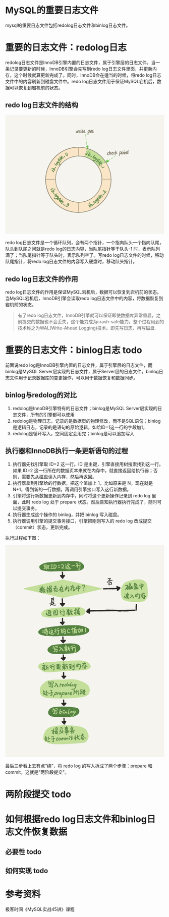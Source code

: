 # MySQL的重要日志文件
mysql的重要日志文件包括redolog日志文件和binlog日志文件。

# 重要的日志文件：redolog日志


redolog日志文件是InnoDB引擎内置的日志文件，属于引擎层的日志文件，当一条记录要更新的时候，InnoDB引擎会先写到redo log日志文件里面，并更新内存，这个时候就算更新完成了。同时，InnoDB会在适当的时候，将redo log日志文件中的内容刷新到磁盘文件中。redo log日志文件用于保证MySQL宕机后，数据可以恢复到宕机前的状态。

## redo log日志文件的结构

![redo log日志文件的结构](../image/mysql/mysql日志体系/redolog模型示意图.webp)

redo log日志文件是一个循环队列，会有两个指针，一个指向队头一个指向队尾，队头到队尾之间就是redo log的日志内容，当队尾指针等于队头-1 时，表示队列满了；当队尾指针等于队头时，表示队列空了。写redo log日志文件的时候，移动队尾指针，将redo log日志文件的内容写入硬盘时，移动队头指针。

## redo log日志文件的作用
redo log日志文件的作用是保证MySQL宕机后，数据可以恢复到宕机前的状态。当MySQL宕机后，InnoDB引擎会读取redo log日志文件中的内容，将数据恢复到宕机前的状态。
> 有了redo log日志文件，InnoDB引擎就可以保证即使数据库异常重启，之前提交的数据也不会丢失，这个能力成为crash-safe能力。整个过程用到的技术称之为WAL(Write-Ahead Logging)技术。即先写日志，再写磁盘.

# 重要的日志文件：binlog日志 todo

前面说redo log是InnoDB引擎内置的日志文件，属于引擎层的日志文件，而binlog是MySQL Server层实现的日志文件，属于Server层的日志文件。binlog日志文件用于记录数据库的变更操作，可以用于数据恢复和数据同步。

## binlog与redolog的对比
1. redolog是InnoDB引擎特有的日志文件；binlog是MySQL Server层实现的日志文件，所有的引擎都可以使用
2. redolog是物理日志，记录的是数据页的物理修改，而不是SQL语句；binlog是逻辑日志，记录的是语句的原始逻辑，如给ID=1这一行的字段加1，
3. redolog是循环写入，空间固定会用完；binlog是可以追加写入

## 执行器和InnoDB执行一条更新语句的过程

1. 执行器先找引擎取 ID=2 这一行。ID 是主键，引擎直接用树搜索找到这一行。如果 ID=2 这一行所在的数据页本来就在内存中，就直接返回给执行器；否则，需要先从磁盘读入内存，然后再返回。
2. 执行器拿到引擎给的行数据，把这个值加上 1，比如原来是 N，现在就是 N+1，得到新的一行数据，再调用引擎接口写入这行新数据。
3. 引擎将这行新数据更新到内存中，同时将这个更新操作记录到 redo log 里面，此时 redo log 处于 prepare 状态。然后告知执行器执行完成了，随时可以提交事务。
4. 执行器生成这个操作的 binlog，并把 binlog 写入磁盘。
5. 执行器调用引擎的提交事务接口，引擎把刚刚写入的 redo log 改成提交（commit）状态，更新完成。

执行过程如下图：

![执行器和InnoDB执行一条更新语句的过程](../image/mysql/mysql日志体系/更新语句执行顺序.webp)

最后三步看上去有点“绕”，将 redo log 的写入拆成了两个步骤：prepare 和 commit，这就是"两阶段提交"。



# 两阶段提交 todo




# 如何根据redo log日志文件和binlog日志文件恢复数据 





## 必要性 todo

## 如何实现 todo

# 参考资料
极客时间《MySQL实战45讲》课程


